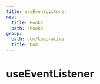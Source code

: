 ```yaml
---
title: useEventListener
nav:
  title: Hooks
  path: /hooks
group:
  path: dom/keep-alive
  title: Dom
---
```


# useEventListener
